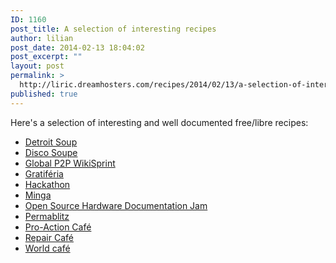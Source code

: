 ```yaml
---
ID: 1160
post_title: A selection of interesting recipes
author: lilian
post_date: 2014-02-13 18:04:02
post_excerpt: ""
layout: post
permalink: >
  http://liric.dreamhosters.com/recipes/2014/02/13/a-selection-of-interesting-recipes/
published: true
---
```

Here's a selection of interesting and well documented free/libre recipes:
<ul>
	<li><a title="Detroit SOUP" href="http://www.co-creative-recipes.cc/recipes/detroit-soup/">Detroit Soup</a></li>
	<li><a title="Disco soupe" href="http://www.co-creative-recipes.cc/recipes/disco-soupe/">Disco Soupe</a></li>
	<li><a title="GlobalP2P Wikisprint" href="http://www.co-creative-recipes.cc/recipes/globalp2p-wikisprint/">Global P2P WikiSprint</a></li>
	<li><a title="Gratiferia / Really Really Free Market" href="http://www.co-creative-recipes.cc/recipes/gratiferia-really-really-free-market/">Gratiféria</a></li>
	<li><a title="Hackathon" href="http://www.co-creative-recipes.cc/recipes/hackathon/">Hackathon</a></li>
	<li><a title="Minga" href="http://www.co-creative-recipes.cc/recipes/minga/">Minga</a></li>
	<li><a title="Open Source Hardware Documentation Jam" href="http://www.co-creative-recipes.cc/recipes/open-source-hardware-documentation-jam/">Open Source Hardware Documentation Jam</a></li>
	<li><a title="Permablitz" href="http://www.co-creative-recipes.cc/recipes/permablitz/">Permablitz</a></li>
	<li><a title="Pro Action Café" href="http://www.co-creative-recipes.cc/recipes/pro-action-cafe/">Pro-Action Café</a></li>
	<li><a title="Repair Café" href="http://www.co-creative-recipes.cc/recipes/repair-cafe/">Repair Café</a></li>
	<li><a href="http://www.co-creative-recipes.cc/recipes/world-cafe/">World café</a></li>
</ul>